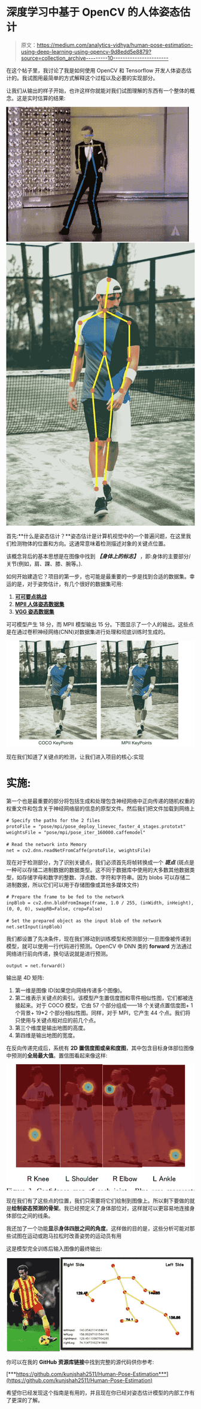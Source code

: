 # 深度学习中基于 OpenCV 的人体姿态估计

> 原文：<https://medium.com/analytics-vidhya/human-pose-estimation-using-deep-learning-using-opencv-9d8edd5e8879?source=collection_archive---------10----------------------->

在这个帖子里，我讨论了我是如何使用 OpenCV 和 Tensorflow 开发人体姿态估计的。我试图用最简单的方式解释这个过程以及必要的实现部分。

让我们从输出的样子开始，也许这样你就能对我们试图理解的东西有一个整体的概念。这是实时估算的结果:

![](img/e50ac5b7191b6f2abba12df64d3ee455.png)![](img/b709019d505de8d1ebb60d364f938941.png)

首先:**什么是姿态估计？**姿态估计是计算机视觉中的一个普遍问题，在这里我们检测物体的位置和方向。这通常意味着检测描述对象的关键点位置。

该概念背后的基本思想是在图像中找到 ***【身体上的标志】*** ，即:身体的主要部分/关节(例如，肩、踝、膝、腕等。).

如何开始建造它？项目的第一步，也可能是最重要的一步是找到合适的数据集。幸运的是，对于姿势估计，有几个很好的数据集可用:

1.  [**可可要点挑战**](http://cocodataset.org/#keypoints-2018)
2.  [**MPII 人体姿态数据集**](http://human-pose.mpi-inf.mpg.de/)
3.  [**VGG 姿态数据集**](http://www.robots.ox.ac.uk/~vgg/data/pose_evaluation/)

可可模型产生 18 分，而 MPII 模型输出 15 分。下图显示了一个人的输出。这些点是在通过卷积神经网络(CNN)对数据集进行处理和彻底训练时生成的。

![](img/3b01d7382ffda64155a81cb42587e82b.png)

现在我们知道了关键点的检测，让我们进入项目的核心:实现

# **实施:**

第一个也是最重要的部分将包括生成和处理包含神经网络中正向传递的随机权重的权重文件和包含关于神经网络层的信息的原型文件。然后我们把文件加载到网络上

```
# Specify the paths for the 2 files
protoFile = "pose/mpi/pose_deploy_linevec_faster_4_stages.prototxt"
weightsFile = "pose/mpi/pose_iter_160000.caffemodel"

# Read the network into Memory
net = cv2.dnn.readNetFromCaffe(protoFile, weightsFile)
```

现在对于检测部分，为了识别关键点，我们必须首先将帧转换成一个 ***斑点*** (斑点是一种可以存储二进制数据的数据类型。这不同于数据库中使用的大多数其他数据类型，如存储字母和数字的整数、浮点数、字符和字符串。因为 blobs 可以存储二进制数据，所以它们可以用于存储图像或其他多媒体文件)

```
# Prepare the frame to be fed to the network
inpBlob = cv2.dnn.blobFromImage(frame, 1.0 / 255, (inWidth, inHeight), (0, 0, 0), swapRB=False, crop=False)

# Set the prepared object as the input blob of the network
net.setInput(inpBlob)
```

我们都设置了先决条件，现在我们移动到训练模型和预测部分:一旦图像被传递到模型，就可以使用一行代码进行预测。OpenCV 中 DNN 类的 **forward** 方法通过网络进行前向传递，换句话说就是进行预测。

```
output = net.forward()
```

输出是 4D 矩阵:

1.  第一维是图像 ID(如果您向网络传递多个图像)。
2.  第二维表示关键点的索引。该模型产生置信度图和零件相似性图，它们都被连接起来。对于 COCO 模型，它由 57 个部分组成——18 个关键点置信度图+ 1 个背景+ 19*2 个部分相似性图。同样，对于 MPI，它产生 44 个点。我们将只使用与关键点相对应的前几个点。
3.  第三个维度是输出地图的高度。
4.  第四维是输出地图的宽度。

在反向传递完成后，系统有 **2D 置信度图或亲和度图**，其中包含目标身体部位图像中预测的**全局最大值**。置信图看起来像这样:

![](img/21d2886dde8b3a0137884dcb21c79660.png)

现在我们有了这些点的位置，我们只需要将它们绘制到图像上。所以剩下要做的就是**绘制姿态预测的骨架**。我已经预定义了身体部位对，这样就可以更容易地连接身体部位之间的线条。

我还加了一个功能**显示身体四肢之间的角度**。这样做的目的是，这些分析可能对那些试图在运动或跑马拉松时改善姿势的运动员有用

这是模型完全训练后输入图像的最终输出:

![](img/c01c1095708ca8d886abd60550748678.png)

你可以在我的 **GitHub 资源库链接**中找到完整的源代码供你参考:

[***https://github.com/kunjshah2511/Human-Pose-Estimation***](https://github.com/kunjshah2511/Human-Pose-Estimation)

希望你已经发现这个指南是有用的，并且现在你已经对姿态估计模型的内部工作有了更深的了解。